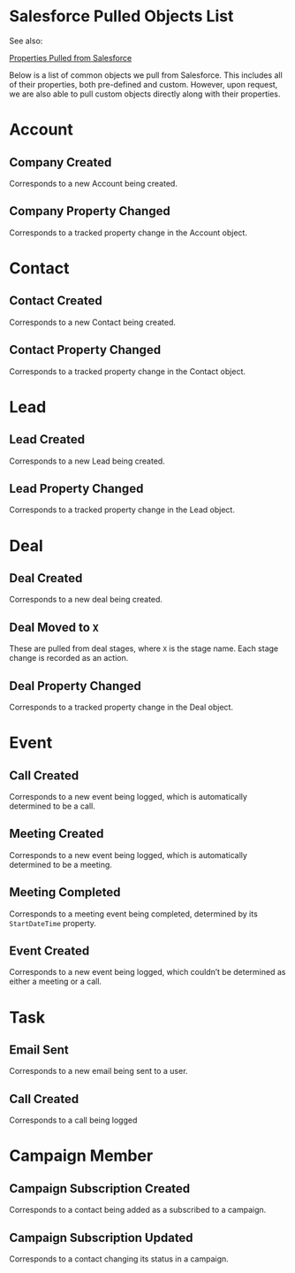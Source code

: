 # Salesforce Pulled Objects List

See also:

[Properties Pulled from Salesforce](Salesforce%20Pulled%20Objects%20List%20ec4c35fcae7242adb1f8f5be8dff18bd/Properties%20Pulled%20from%20Salesforce%209528239ff8fa4017a0a50b270e21df49.md)

Below is a list of common objects we pull from Salesforce. This includes all of their properties, both pre-defined and custom. However, upon request, we are also able to pull custom objects directly along with their properties.

# Account

## Company Created

Corresponds to a new Account being created.

## Company Property Changed

Corresponds to a tracked property change in the Account object.

# Contact

## Contact Created

Corresponds to a new Contact being created.

## Contact Property Changed

Corresponds to a tracked property change in the Contact object.

# Lead

## Lead Created

Corresponds to a new Lead being created.

## Lead Property Changed

Corresponds to a tracked property change in the Lead object.

# Deal

## Deal Created

Corresponds to a new deal being created.

## Deal Moved to `X`

These are pulled from deal stages, where `X` is the stage name. Each stage change is recorded as an action.

## Deal Property Changed

Corresponds to a tracked property change in the Deal object.

# Event

## Call Created

Corresponds to a new event being logged, which is automatically determined to be a call.

## Meeting Created

Corresponds to a new event being logged, which is automatically determined to be a meeting.

## Meeting Completed

Corresponds to a meeting event being completed, determined by its `StartDateTime` property.

## Event Created

Corresponds to a new event being logged, which couldn’t be determined as either a meeting or a call.

# Task

## Email Sent

Corresponds to a new email being sent to a user.

## Call Created

Corresponds to a call being logged

# Campaign Member

## Campaign Subscription Created

Corresponds to a contact being added as a subscribed to a campaign.

## Campaign Subscription Updated

Corresponds to a contact changing its status in a campaign.